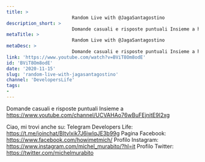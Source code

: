 ```yaml
---
title: > 
                        Random Live with @JagaSantagostino
description_short: > 
                        Domande casuali e risposte puntuali Insieme a https://www.youtube.com/channel/UCVAHAo76wBuFEjnitE9I2xg Ciao, mi trovi ...
metaTitle: > 
                        Random Live with @JagaSantagostino
metaDesc: > 
                        Domande casuali e risposte puntuali Insieme a https://www.youtube.com/channel/UCVAHAo76wBuFEjnitE9I2xg Ciao, mi trovi ...
link: 'https://www.youtube.com/watch?v=BViT8Om8odE'
id: 'BViT8Om8odE'
date: '2020-11-15'
slug: 'random-live-with-jagasantagostino'
channel: 'DevelopersLife'
tags: 
- 
---
```

Domande casuali e risposte puntuali
Insieme a https://www.youtube.com/channel/UCVAHAo76wBuFEjnitE9I2xg

Ciao, mi trovi anche su:
Telegram Developers Life: https://t.me/joinchat/BItvlxik7J6iwIqJE3b99g
Pagina Facebook: https://www.facebook.com/howimetmich/
Profilo Instagram: https://www.instagram.com/michel_murabito/?hl=it
Profilo Twitter: https://twitter.com/michelmurabito
